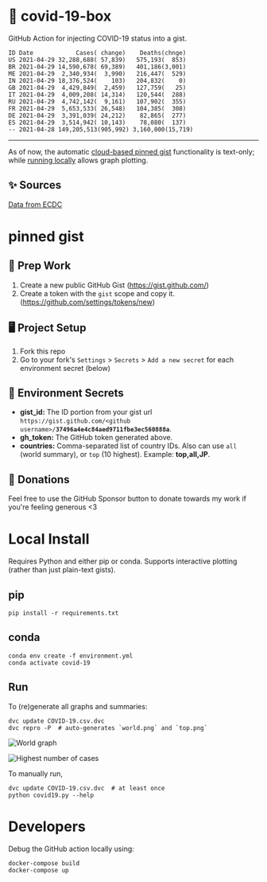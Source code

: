 # 🏥 covid-19-box

GitHub Action for injecting COVID-19 status into a gist.

```
ID Date            Cases( change)    Deaths(chnge)
US 2021-04-29 32,288,688( 57,839)   575,193(  853)
BR 2021-04-29 14,590,678( 69,389)   401,186(3,001)
ME 2021-04-29  2,340,934(  3,990)   216,447(  529)
IN 2021-04-29 18,376,524(    103)   204,832(    0)
GB 2021-04-29  4,429,849(  2,459)   127,759(   25)
IT 2021-04-29  4,009,208( 14,314)   120,544(  288)
RU 2021-04-29  4,742,142(  9,161)   107,902(  355)
FR 2021-04-29  5,653,533( 26,548)   104,385(  308)
DE 2021-04-29  3,391,039( 24,212)    82,865(  277)
ES 2021-04-29  3,514,942( 10,143)    78,080(  137)
-- 2021-04-28 149,205,513(905,992) 3,160,000(15,719)
```

---

As of now, the automatic [cloud-based pinned gist](#pinned-gist) functionality is text-only;
while [running locally](#local-install) allows graph plotting.

## ✨ Sources

[Data from ECDC](https://www.ecdc.europa.eu/en/publications-data/download-todays-data-geographic-distribution-covid-19-cases-worldwide)

# pinned gist

## 🎒 Prep Work
1. Create a new public GitHub Gist (https://gist.github.com/)
1. Create a token with the `gist` scope and copy it. (https://github.com/settings/tokens/new)

## 🖥 Project Setup
1. Fork this repo
1. Go to your fork's `Settings` > `Secrets` > `Add a new secret` for each environment secret (below)

## 🤫 Environment Secrets
- **gist_id:** The ID portion from your gist url `https://gist.github.com/<github username>/`**`37496a4e4c84aed9711fbe3ec560888a`**.
- **gh_token:** The GitHub token generated above.
- **countries:** Comma-separated list of country IDs. Also can use `all` (world summary), or `top` (10 highest). Example: **top,all,JP**.

## 💸 Donations

Feel free to use the GitHub Sponsor button to donate towards my work if you're feeling generous <3

# Local Install

Requires Python and either pip or conda. Supports interactive plotting (rather than just plain-text gists).

## pip

```
pip install -r requirements.txt
```

## conda

```
conda env create -f environment.yml
conda activate covid-19
```

## Run

To (re)generate all graphs and summaries:

```
dvc update COVID-19.csv.dvc
dvc repro -P  # auto-generates `world.png` and `top.png`
```

![World graph](world.png)

![Highest number of cases](top.png)

To manually run,

```
dvc update COVID-19.csv.dvc  # at least once
python covid19.py --help
```

# Developers

Debug the GitHub action locally using:

```
docker-compose build
docker-compose up
```
